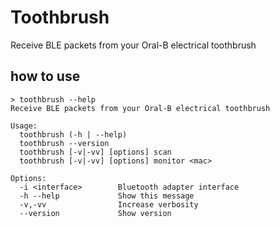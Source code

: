 # Toothbrush

Receive BLE packets from your Oral-B electrical toothbrush

## how to use

```
> toothbrush --help
Receive BLE packets from your Oral-B electrical toothbrush

Usage:
  toothbrush (-h | --help)
  toothbrush --version
  toothbrush [-v|-vv] [options] scan
  toothbrush [-v|-vv] [options] monitor <mac>

Options:
  -i <interface>        Bluetooth adapter interface
  -h --help             Show this message
  -v,-vv                Increase verbosity
  --version             Show version
```
